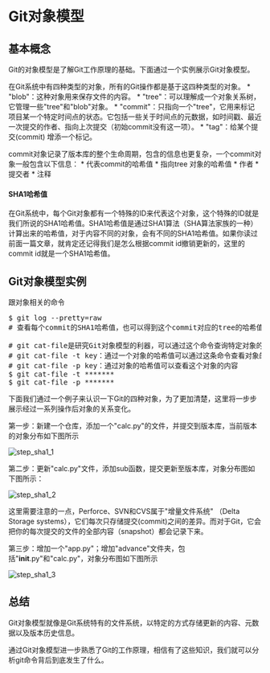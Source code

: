 Git对象模型
============

基本概念
---------

Git的对象模型是了解Git工作原理的基础。下面通过一个实例展示Git对象模型。

在Git系统中有四种类型的对象，所有的Git操作都是基于这四种类型的对象。
    * "blob"：这种对象用来保存文件的内容。
    * "tree"：可以理解成一个对象关系树，它管理一些"tree"和"blob"对象。
    * "commit"：只指向一个"tree"，它用来标记项目某一个特定时间点的状态。它包括一些关于时间点的元数据，如时间戳、最近一次提交的作者、指向上次提交（初始commit没有这一项）。
    * "tag"：给某个提交(commit) 增添一个标记。
 
commit对象记录了版本库的整个生命周期，包含的信息也更复杂，一个commit对象一般包含以下信息：
    * 代表commit的哈希值
    * 指向tree 对象的哈希值
    * 作者
    * 提交者
    * 注释

#### SHA1哈希值

在Git系统中，每个Git对象都有一个特殊的ID来代表这个对象，这个特殊的ID就是我们所说的SHA1哈希值。SHA1哈希值是通过SHA1算法（SHA算法家族的一种）计算出来的哈希值，对于内容不同的对象，会有不同的SHA1哈希值。如果你读过前面一篇文章，就肯定还记得我们是怎么根据commit id撤销更新的，这里的commit id就是一个SHA1哈希值。

Git对象模型实例
----------------

跟对象相关的命令
<pre>
$ git log --pretty=raw
# 查看每个commit的SHA1哈希值，也可以得到这个commit对应的tree的哈希值。

# git cat-file是研究Git对象模型的利器，可以通过这个命令查询特定对象的信息
# git cat-file -t key：通过一个对象的哈希值可以通过这条命令查看对象的类型（blob、tree、commit或tag）
# git cat-file -p key：通过对象的哈希值可以查看这个对象的内容
$ git cat-file -t *******
$ git cat-file -p *******
</pre>

下面我们通过一个例子来认识一下Git的四种对象，为了更加清楚，这里将一步步展示经过一系列操作后对象的关系变化。

第一步：新建一个仓库，添加一个"calc.py"的文件，并提交到版本库，当前版本的对象分布如下图所示

![step_sha1_1](#UPLOAD_URL#/images/step_sha1_1.png)

第二步：更新"calc.py"文件，添加sub函数，提交更新至版本库，对象分布图如下图所示：

![step_sha1_2](#UPLOAD_URL#/images/step_sha1_2.png)

这里需要注意的一点，Perforce、SVN和CVS属于"增量文件系统" （Delta Storage systems），它们每次只存储提交(commit)之间的差异。而对于Git，它会把你的每次提交的文件的全部内容（snapshot）都会记录下来。

第三步：增加一个"app.py"；增加"advance"文件夹，包括"__init__.py"和"calc.py"，对象分布图如下图所示

![step_sha1_3](#UPLOAD_URL#/images/step_sha1_3.png)

总结
-----

Git对象模型就像是Git系统特有的文件系统，以特定的方式存储更新的内容、元数据以及版本历史信息。

通过Git对象模型进一步熟悉了Git的工作原理，相信有了这些知识，我们就可以分析git命令背后到底发生了什么。
